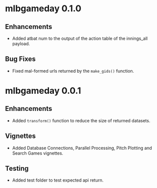 # mlbgameday 0.1.0

## Enhancements

* Added atbat num to the output of the action table of the innings_all payload.

## Bug Fixes

* Fixed mal-formed urls returned by the `make_gids()` function.

# mlbgameday 0.0.1

## Enhancements

* Added `transform()` function to reduce the size of returned datasets.

## Vignettes

* Added Database Connections, Parallel Processing, Pitch Plotting and Search Games vignettes.

## Testing

* Added test folder to test expected api return.

